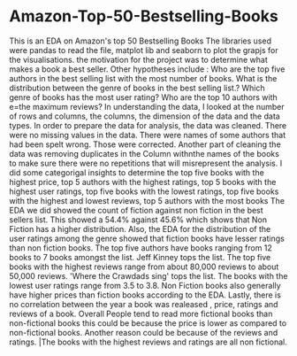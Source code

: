 # Amazon-Top-50-Bestselling-Books
This is an EDA on Amazon's top 50 Bestselling Books
The libraries used were pandas to read the file, matplot lib and seaborn to plot the grapjs for the visualisations.
the motivation for the project was to determine what makes a book a best seller. 
Other hypotheses include : Who are the top five authors in the best selling list with the most number of books.
What is the distribution between the genre of books in the best selling list.?
Which genre of books has the most user rating?
Who are the top 10 authors with e=the maximum reviews?
In understanding the data, I looked at the number of rows and columns, the columns, the dimension of the data and the data types.
In order to prepare the data for analysis, the data was cleaned. 
There were no missing values in the data.
There were names of some authors that had been spelt wrong. Those were corrected.
Another part of cleaning the data was removing duplicates in the Column withnthe names of the books to make sure there were no repetitions that will misrepresent the analysis.
I did some categorigal insights to determine the top five books with the highest price, top 5 authors with the highest ratings, top 5 books with the highest user ratings, top five books with the lowest ratings, top five books with the highest and lowest reviews, top 5 authors with the most books
The EDA we did showed the count of fiction against non fiction in the best sellers list. This showed a 54.4% against 45.6% which shows that Non Fiction has a higher distribution.
Also, the EDA for the distribution of the user ratings among the genre showed that fiction books have lesser ratings than non fiction books.
The top five authors have books ranging from 12 books to 7 books amongst the list. Jeff Kinney tops the list. 
The top five books with the highest reviews range from about 80,000 reviews to about 50,000 reviews. 'Where the Crawdads sing' tops the list. The books with the lowest user ratings range from 3.5 to 3.8.
Non Fiction books also generally have higher prices than fiction books according to the EDA.
Lastly, there is no correlation between the year a book was realeased , price, ratings and reviews of a book.
Overall People tend to read more fictional books than non-fictional books this could be because the price is lower as compared to non-fictional books. 
Another reason could be because of the reviews and ratings. |The books with the highest reviews and ratings are all non fictional. 
